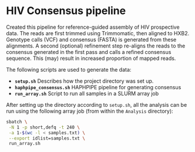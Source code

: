 # HIV Consensus pipeline

Created this pipeline for reference-guided assembly of HIV prospective data.
The reads are first trimmed using Trimmomatic, then aligned to HXB2.
Genotype calls (VCF) and consensus (FASTA) is generated from these alignments.
A second (optional) refinement step re-aligns the reads to
the consensus generated in the first pass and calls a refined consensus
sequence. This (may) result in increased proportion of mapped reads.

The following scripts are used to generate the data:

+ **`setup.sh`** Describes how the project directory was set up.
+ **`haphpipe_consensus.sh`** HAPHPIPE pipeline for generating consensus
+ **`run_array.sh`** Script to run all samples in a SLURM array job

After setting up the directory according to `setup.sh`, all the analysis can be run
using the following array job (from within the `Analysis` directory):

```bash
sbatch \
 -N 1 -p short,defq -t 240 \
 -a 1-$(wc -l < samples.txt) \
 --export idlist=samples.txt \
 run_array.sh

```
